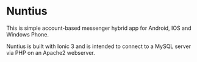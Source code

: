 # Nuntius
This is simple account-based messenger hybrid app for Android, IOS and Windows Phone.

Nuntius is built with Ionic 3 and is intended to connect to a MySQL server via PHP on an Apache2 webserver.


